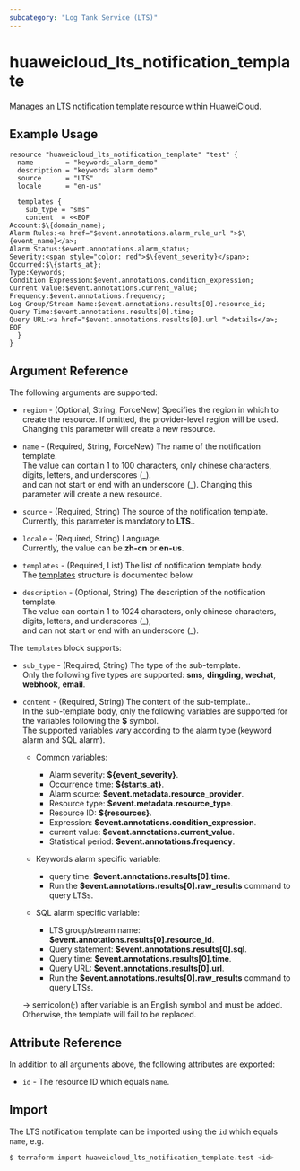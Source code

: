 ```yaml
---
subcategory: "Log Tank Service (LTS)"
---
```


# huaweicloud_lts_notification_template

Manages an LTS notification template resource within HuaweiCloud.  

## Example Usage

```hcl
resource "huaweicloud_lts_notification_template" "test" {
  name        = "keywords_alarm_demo"
  description = "keywords alarm demo"
  source      = "LTS"
  locale      = "en-us"

  templates {
    sub_type = "sms"
    content  = <<EOF
Account:$\{domain_name};
Alarm Rules:<a href="$event.annotations.alarm_rule_url ">$\{event_name}</a>;
Alarm Status:$event.annotations.alarm_status;
Severity:<span style="color: red">$\{event_severity}</span>;
Occurred:$\{starts_at};
Type:Keywords;
Condition Expression:$event.annotations.condition_expression;
Current Value:$event.annotations.current_value;
Frequency:$event.annotations.frequency;
Log Group/Stream Name:$event.annotations.results[0].resource_id;
Query Time:$event.annotations.results[0].time;
Query URL:<a href="$event.annotations.results[0].url ">details</a>;
EOF
  }
}
```

## Argument Reference

The following arguments are supported:

* `region` - (Optional, String, ForceNew) Specifies the region in which to create the resource.
  If omitted, the provider-level region will be used. Changing this parameter will create a new resource.

* `name` - (Required, String, ForceNew) The name of the notification template.  
  The value can contain 1 to 100 characters, only chinese characters, digits, letters, and underscores (\_).  
  and can not start or end with an underscore (\_).
  Changing this parameter will create a new resource.

* `source` - (Required, String) The source of the notification template.  
  Currently, this parameter is mandatory to **LTS**..

* `locale` - (Required, String) Language.  
  Currently, the value can be **zh-cn** or **en-us**.

* `templates` - (Required, List) The list of notification template body.  
  The [templates](#NotificationTemplate_SubTemplate) structure is documented below.

* `description` - (Optional, String) The description of the notification template.  
  The value can contain 1 to 1024 characters, only chinese characters, digits, letters, and underscores (\_),  
  and can not start or end with an underscore (\_).  

<a name="NotificationTemplate_SubTemplate"></a>
The `templates` block supports:

* `sub_type` - (Required, String) The type of the sub-template.  
  Only the following five types are supported: **sms**, **dingding**, **wechat**, **webhook**, **email**.

* `content` - (Required, String) The content of the sub-template..  
  In the sub-template body, only the following variables are supported for the variables following the **$** symbol.  
  The supported variables vary according to the alarm type (keyword alarm and SQL alarm).  

    + Common variables:  
      * Alarm severity: **${event_severity}**.
      * Occurrence time: **${starts_at}**.
      * Alarm source: **$event.metadata.resource_provider**.
      * Resource type: **$event.metadata.resource_type**.
      * Resource ID: **${resources}**.
      * Expression: **$event.annotations.condition_expression**.
      * current value: **$event.annotations.current_value**.
      * Statistical period: **$event.annotations.frequency**.

    + Keywords alarm specific variable:  
      * query time: **$event.annotations.results[0].time**.
      * Run the **$event.annotations.results[0].raw_results** command to query LTSs.

    + SQL alarm specific variable:  
      * LTS group/stream name: **$event.annotations.results[0].resource_id**.
      * Query statement: **$event.annotations.results[0].sql**.
      * Query time: **$event.annotations.results[0].time**.
      * Query URL: **$event.annotations.results[0].url**.
      * Run the **$event.annotations.results[0].raw_results** command to query LTSs.

  -> semicolon(;) after variable is an English symbol and must be added. Otherwise, the template will fail to be replaced.

## Attribute Reference

In addition to all arguments above, the following attributes are exported:

* `id` - The resource ID which equals `name`.

## Import

The LTS notification template can be imported using the `id` which equals `name`, e.g.

```bash
$ terraform import huaweicloud_lts_notification_template.test <id>
```
